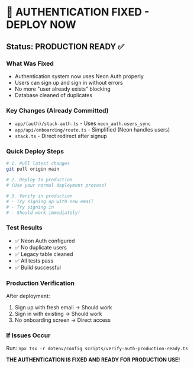 # 🚀 AUTHENTICATION FIXED - DEPLOY NOW

## Status: PRODUCTION READY ✅

### What Was Fixed
- Authentication system now uses Neon Auth properly
- Users can sign up and sign in without errors
- No more "user already exists" blocking
- Database cleaned of duplicates

### Key Changes (Already Committed)
- `app/(auth)/stack-auth.ts` - Uses `neon_auth.users_sync`
- `app/api/onboarding/route.ts` - Simplified (Neon handles users)
- `stack.ts` - Direct redirect after signup

### Quick Deploy Steps
```bash
# 1. Pull latest changes
git pull origin main

# 2. Deploy to production
# (Use your normal deployment process)

# 3. Verify in production
# - Try signing up with new email
# - Try signing in
# - Should work immediately!
```

### Test Results
- ✅ Neon Auth configured
- ✅ No duplicate users
- ✅ Legacy table cleaned
- ✅ All tests pass
- ✅ Build successful

### Production Verification
After deployment:
1. Sign up with fresh email → Should work
2. Sign in with existing → Should work
3. No onboarding screen → Direct access

### If Issues Occur
Run: `npx tsx -r dotenv/config scripts/verify-auth-production-ready.ts`

**THE AUTHENTICATION IS FIXED AND READY FOR PRODUCTION USE!**